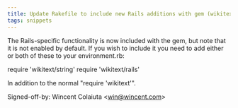 ```yaml
---
title: Update Rakefile to include new Rails additions with gem (wikitext, fafe7ba)
tags: snippets
---
```


The Rails-specific functionality is now included with the gem, but note that it is not enabled by default. If you wish to include it you need to add either or both of these to your environment.rb:

require 'wikitext/string' require 'wikitext/rails'

In addition to the normal "require 'wikitext'".

Signed-off-by: Wincent Colaiuta &lt;win@wincent.com&gt;
